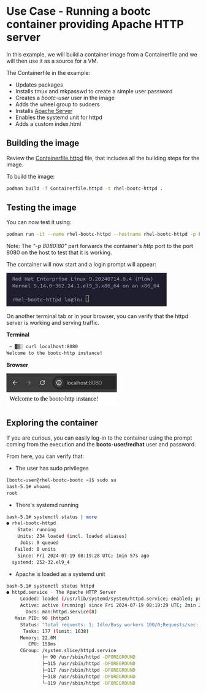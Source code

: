 # Use Case - Running a bootc container providing Apache HTTP server

In this example, we will build a container image from a Containerfile and we will then use it as a source for a VM.

The Containerfile in the example:

- Updates packages
- Installs tmux and mkpasswd to create a simple user password
- Creates a *bootc-user* user in the image
- Adds the wheel group to sudoers
- Installs [Apache Server](https://httpd.apache.org/)
- Enables the systemd unit for httpd
- Adds a custom index.html

## Building the image

Review the [Containerfile.httpd](Containerfile.httpd) file, that includes all the building steps for the image.

To build the image:

```bash
podman build -f Containerfile.httpd -t rhel-bootc-httpd .
```

## Testing the image

You can now test it using:

```bash
podman run -it --name rhel-bootc-httpd --hostname rhel-bootc-httpd -p 8080:80 rhel-bootc-httpd
```

Note: The *"-p 8080:80"* part forwards the container's *http* port to the port 8080 on the host to test that it is working.

The container will now start and a login prompt will appear:

![](./assets/bootc-container.png)

On another terminal tab or in your browser, you can verify that the httpd server is working and serving traffic.

**Terminal**

```bash
 ~ ▓▒░ curl localhost:8080
Welcome to the bootc-http instance!
```

**Browser**

![](./assets/browser-test.png)

## Exploring the container

If you are curious, you can easily log-in to the container using the prompt coming from the execution and the **bootc-user/redhat** user and password.

From here, you can verify that:

- The user has sudo privileges

```bash
[bootc-user@rhel-bootc-bootc ~]$ sudo su
bash-5.1# whoami
root
```

- There's systemd running

```bash
bash-5.1# systemctl status | more
● rhel-bootc-httpd
    State: running
    Units: 234 loaded (incl. loaded aliases)
     Jobs: 0 queued
   Failed: 0 units
    Since: Fri 2024-07-19 08:19:28 UTC; 1min 57s ago
  systemd: 252-32.el9_4
```

- Apache is loaded as a systemd unit

```bash
bash-5.1# systemctl status httpd
● httpd.service - The Apache HTTP Server
     Loaded: loaded (/usr/lib/systemd/system/httpd.service; enabled; preset: disabled)
     Active: active (running) since Fri 2024-07-19 08:19:29 UTC; 2min 28s ago
       Docs: man:httpd.service(8)
   Main PID: 90 (httpd)
     Status: "Total requests: 1; Idle/Busy workers 100/0;Requests/sec: 0.00719; Bytes served/sec:   2 B/sec"
      Tasks: 177 (limit: 1638)
     Memory: 22.0M
        CPU: 159ms
     CGroup: /system.slice/httpd.service
             ├─ 90 /usr/sbin/httpd -DFOREGROUND
             ├─115 /usr/sbin/httpd -DFOREGROUND
             ├─117 /usr/sbin/httpd -DFOREGROUND
             ├─118 /usr/sbin/httpd -DFOREGROUND
             └─119 /usr/sbin/httpd -DFOREGROUND
```
